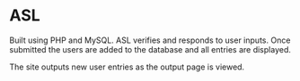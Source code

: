 # ASL
Built using PHP and MySQL. ASL verifies and responds to user inputs. Once submitted the users are added to the database and all entries are displayed.

The site outputs new user entries as the output page is viewed.
